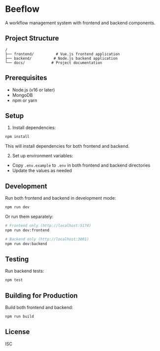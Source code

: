 # Beeflow

A workflow management system with frontend and backend components.

## Project Structure

```
/
├── frontend/          # Vue.js frontend application
├── backend/          # Node.js backend application
└── docs/            # Project documentation
```

## Prerequisites

- Node.js (v16 or later)
- MongoDB
- npm or yarn

## Setup

1. Install dependencies:
```bash
npm install
```

This will install dependencies for both frontend and backend.

2. Set up environment variables:
- Copy `.env.example` to `.env` in both frontend and backend directories
- Update the values as needed

## Development

Run both frontend and backend in development mode:
```bash
npm run dev
```

Or run them separately:
```bash
# Frontend only (http://localhost:5174)
npm run dev:frontend

# Backend only (http://localhost:3001)
npm run dev:backend
```

## Testing

Run backend tests:
```bash
npm test
```

## Building for Production

Build both frontend and backend:
```bash
npm run build
```

## License

ISC
